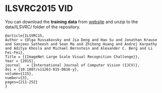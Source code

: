 # ILSVRC2015 VID

You can download the **training data** from [website](http://bvisionweb1.cs.unc.edu/ilsvrc2015/download-videos-3j16.php#vid) and unzip to the data/ILSVRC/ folder of the repository.


```
@article{ILSVRC15,
Author = {Olga Russakovsky and Jia Deng and Hao Su and Jonathan Krause and Sanjeev Satheesh and Sean Ma and Zhiheng Huang and Andrej Karpathy and Aditya Khosla and Michael Bernstein and Alexander C. Berg and Li Fei-Fei},
Title = {{ImageNet Large Scale Visual Recognition Challenge}},
Year = {2015},
journal   = {International Journal of Computer Vision (IJCV)},
doi = {10.1007/s11263-015-0816-y},
volume={115},
number={3},
pages={211-252}
}
```
